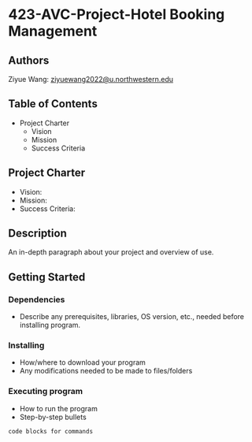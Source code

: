 # 423-AVC-Project-Hotel Booking Management

## Authors

Ziyue Wang: ziyuewang2022@u.northwestern.edu


## Table of Contents
 - Project Charter
   - Vision 
   - Mission
   - Success Criteria 


## Project Charter

* Vision:
* Mission:
* Success Criteria:

## Description

An in-depth paragraph about your project and overview of use.

## Getting Started

### Dependencies

* Describe any prerequisites, libraries, OS version, etc., needed before installing program.


### Installing

* How/where to download your program
* Any modifications needed to be made to files/folders

### Executing program

* How to run the program
* Step-by-step bullets
```
code blocks for commands
```


